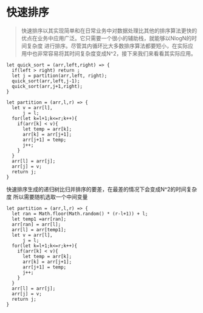 # 快速排序

>快速排序以其实现简单和在日常业务中对数据处理比其他的排序算法更快的优点在业务中应用广泛。它只需要一个很小的辅助栈，就能够以NlogN的时间复杂度
进行排序。尽管其内循环比大多数排序算法都要短小，在实际应用中也非常容易将其时间复杂度变成N^2，接下来我们来看看其实际应用。

```angularjs
let quick_sort = (arr,left,right) => {
  if(left > right) return ;
  let j = partition(arr,left, right);
  quick_sort(arr,left,j-1);
  quick_sort(arr,j+1,right);
}

let partition = (arr,l,r) => {
  let v = arr[l],
      j = l;
  for(let k=l+1;k<=r;k++){
    if(arr[k] < v){
      let temp = arr[k];
      arr[k] = arr[j+1];
      arr[j+1] = temp;
      j++;
    }
  }
  arr[l] = arr[j];
  arr[j] = v;
  return j;
}
```
快速排序生成的递归树比归并排序的要差，在最差的情况下会变成N^2的时间复杂度
所以需要随机选取一个中间变量
```angularjs
let partition = (arr,l,r) => {
  let ran = Math.floor(Math.random() * (r-l+1)) + l;
  let temp1 =arr[ran];
  arr[ran] = arr[l];
  arr[l] = arr[temp1];
  let v = arr[l],
      j = l;
  for(let k=l+1;k<=r;k++){
    if(arr[k] < v){
      let temp = arr[k];
      arr[k] = arr[j+1];
      arr[j+1] = temp;
      j++;
    }
  }
  arr[l] = arr[j];
  arr[j] = v;
  return j;
}
```

